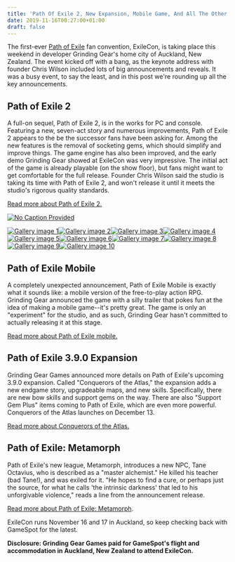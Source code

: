 ```yaml
---
title: 'Path Of Exile 2, New Expansion, Mobile Game, And All The Other Big ExileCon Reveals'
date: 2019-11-16T00:27:00+01:00
draft: false
---
```


The first-ever [Path of Exile](https://www.gamespot.com/path-of-exile/) fan convention, ExileCon, is taking place this weekend in developer Grinding Gear's home city of Auckland, New Zealand. The event kicked off with a bang, as the keynote address with founder Chris Wilson included lots of big announcements and reveals. It was a busy event, to say the least, and in this post we're rounding up all the key announcements.

**Path of Exile 2**
-------------------

A full-on sequel, Path of Exile 2, is in the works for PC and console. Featuring a new, seven-act story and numerous improvements, Path of Exile 2 appears to the be the successor fans have been asking for. Among the new features is the removal of socketing gems, which should simplify and improve things. The game engine has also been improved, and the early demo Grinding Gear showed at ExileCon was very impressive. The initial act of the game is already playable (on the show floor), but fans might want to get comfortable for the full release. Founder Chris Wilson said the studio is taking its time with Path of Exile 2, and won't release it until it meets the studio's rigorous quality standards.

[Read more about Path of Exile 2.](https://www.gamespot.com/path-of-exile-2/)

[![No Caption Provided](https://gamespot1.cbsistatic.com/uploads/scale_super/1179/11799911/3605137-poe2%20screenshot8.jpg)](https://gamespot1.cbsistatic.com/uploads/original/1179/11799911/3605137-poe2%20screenshot8.jpg)

[![Gallery image 1](https://gamespot1.cbsistatic.com/uploads/square_avatar/1179/11799911/3605139-poe2%20screenshot2.jpg)](https://gamespot1.cbsistatic.com/uploads/original/1179/11799911/3605139-poe2%20screenshot2.jpg)[![Gallery image 2](https://gamespot1.cbsistatic.com/uploads/square_avatar/1179/11799911/3605140-poe2%20screenshot3.jpg)](https://gamespot1.cbsistatic.com/uploads/original/1179/11799911/3605140-poe2%20screenshot3.jpg)[![Gallery image 3](https://gamespot1.cbsistatic.com/uploads/square_avatar/1179/11799911/3605141-poe2%20screenshot4.jpg)](https://gamespot1.cbsistatic.com/uploads/original/1179/11799911/3605141-poe2%20screenshot4.jpg)[![Gallery image 4](https://gamespot1.cbsistatic.com/uploads/square_avatar/1179/11799911/3605143-poe2%20screenshot5.jpg)](https://gamespot1.cbsistatic.com/uploads/original/1179/11799911/3605143-poe2%20screenshot5.jpg)[![Gallery image 5](https://gamespot1.cbsistatic.com/uploads/square_avatar/1179/11799911/3605144-poe2%20screenshot9.jpg)](https://gamespot1.cbsistatic.com/uploads/original/1179/11799911/3605144-poe2%20screenshot9.jpg)[![Gallery image 6](https://gamespot1.cbsistatic.com/uploads/square_avatar/1179/11799911/3605145-poe2%20screenshot11.jpg)](https://gamespot1.cbsistatic.com/uploads/original/1179/11799911/3605145-poe2%20screenshot11.png)[![Gallery image 7](https://gamespot1.cbsistatic.com/uploads/square_avatar/1179/11799911/3605146-poe2%20screenshot14.jpg)](https://gamespot1.cbsistatic.com/uploads/original/1179/11799911/3605146-poe2%20screenshot14.png)[![Gallery image 8](https://gamespot1.cbsistatic.com/uploads/square_avatar/1179/11799911/3605147-poe2%20screenshot15.jpg)](https://gamespot1.cbsistatic.com/uploads/original/1179/11799911/3605147-poe2%20screenshot15.jpg)[![Gallery image 9](https://gamespot1.cbsistatic.com/uploads/square_avatar/1179/11799911/3605148-poe2%20screenshot16.jpg)](https://gamespot1.cbsistatic.com/uploads/original/1179/11799911/3605148-poe2%20screenshot16.png)[![Gallery image 10](https://gamespot1.cbsistatic.com/uploads/square_avatar/1179/11799911/3605149-poe2%20screenshot17.jpg)](https://gamespot1.cbsistatic.com/uploads/original/1179/11799911/3605149-poe2%20screenshot17.png)

**Path of Exile Mobile**
------------------------

A completely unexpected announcement, Path of Exile Mobile is exactly what it sounds like: a mobile version of the free-to-play action RPG. Grinding Gear announced the game with a silly trailer that pokes fun at the idea of making a mobile game--it's pretty great. The game is only an "experiment" for the studio, and as such, Grinding Gear hasn't committed to actually releasing it at this stage.

[Read more about Path of Exile mobile.](https://www.gamespot.com/articles/path-of-exile-mobile-game-announced-with-funny-rev/1100-6471504/)

**Path of Exile 3.9.0 Expansion**
---------------------------------

Grinding Gear Games announced more details on Path of Exile's upcoming 3.9.0 expansion. Called "Conquerors of the Atlas," the expansion adds a new endgame story, upgradeable maps, and new skills. Specifically, there are new bow skills and support gems on the way. There are also "Support Gem Plus" items coming to Path of Exile, which are even more powerful. Conquerors of the Atlas launches on December 13.

[Read more about Conquerors of the Atlas.](https://www.gamespot.com/articles/new-path-of-exile-39-expansion-conquerors-of-the-a/1100-6471503/)

**Path of Exile: Metamorph**
----------------------------

Path of Exile's new league, Metamorph, introduces a new NPC, Tane Octavius, who is described as a "master alchemist." He killed his teacher (bad Tane!), and was exiled for it. "He hopes to find a cure, or perhaps just the source, for what he calls 'the intrinsic darkness' that led to his unforgivable violence," reads a line from the announcement release.

[Read more about Path of Exile: Metamorph](https://www.pathofexile.com/exilecon/three).

ExileCon runs November 16 and 17 in Auckland, so keep checking back with GameSpot for the latest.

__Disclosure: Grinding Gear Games paid for GameSpot's flight and accommodation in Auckland, New Zealand to attend ExileCon.__